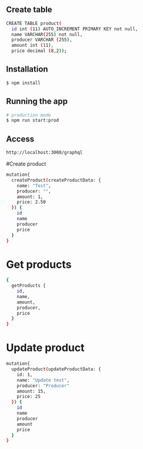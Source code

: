 ## Create table
```bash
CREATE TABLE product( 
  id int (11) AUTO_INCREMENT PRIMARY KEY not null,
  name VARCHAR(255) not null,
  producer VARCHAR (255),
  amount int (11),
  price decimal (8,2));
```

## Installation

```bash
$ npm install
```

## Running the app

```bash
# production mode
$ npm run start:prod
```

## Access
```bash
http://localhost:3000/graphql
```

#Create product

```bash
mutation{
  createProduct(createProductData: {
    name: "Test",
    producer: "",
    amount: 1,
    price: 2.50
  }) {
    id
    name
    producer
    price
  }
}
```

# Get products 
```bash
{
  getProducts {
    id,
    name,
    amount,
    producer,
    price
  }
}
```

# Update product
```bash
mutation{
  updateProduct(updateProductData: {
    id: 1,
    name: "Update test",
  	producer: "Producer"
    amount: 15,
    price: 25
  }) {
    id
    name
    producer
    amount
    price
  }
}
```

#
